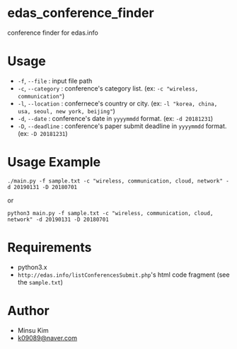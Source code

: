 # edas_conference_finder
conference finder for edas.info

# Usage
- `-f`, `--file` : input file path
- `-c`, `--category` : conference's category list. (ex: `-c "wireless, communication"`)
- `-l`, `--location` : confernece's country or city. (ex: `-l "korea, china, usa, seoul, new york, beijing"`)
- `-d`, `--date` : conference's date in `yyyymmdd` format. (ex: `-d 20181231`)
- `-D`, `--deadline` : conference's paper submit deadline in `yyyymmdd` format. (ex: `-D 20181231`)

# Usage Example
`./main.py -f sample.txt -c "wireless, communication, cloud, network" -d 20190131 -D 20180701`

or

`python3 main.py -f sample.txt -c "wireless, communication, cloud, network" -d 20190131 -D 20180701`

# Requirements
- python3.x
- `http://edas.info/listConferencesSubmit.php`'s html code fragment (see the `sample.txt`)

# Author
- Minsu Kim
- k09089@naver.com
